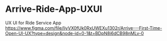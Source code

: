 # Arrive-Ride-App-UXUI
UX UI for Ride Service App
https://www.figma.com/file/liyVX0fUk0RxUWEXu1302r/Arrive---First-Time-Open-UI-UX?type=design&node-id=0-1&t=BDpN8i6dCB98nMLv-0
